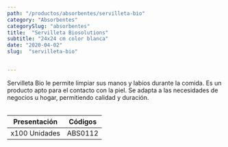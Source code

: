 ```yaml
---
path: "/productos/absorbentes/servilleta-bio"
category: "Absorbentes"
categorySlug: "absorbentes"
title:  "Servilleta Biosolutions"
subtitle: "24x24 cm color blanca"
date: "2020-04-02"
slug:  "servilleta-bio"


---
```

Servilleta Bio le permite limpiar sus manos y labios durante la comida. Es un producto apto para el contacto con la piel. Se adapta a las necesidades de negocios u hogar, permitiendo calidad y duración.
<br> <br>
<table class="min-w-full md:min-w-0 divide-y-0 divide-gray-200">
          <thead class=" bg-white">
            <tr>
              <th scope="col" class="px-6 text-center text-xs font-medium text-blue-500 uppercase tracking-wider">
                Presentación
              </th>
              <th scope="col" class="px-6 py-3 text-center text-xs font-medium text-blue-500 uppercase tracking-wider">
                Códigos
              </th>
            </tr>
          </thead>
          <tbody>
            <tr class="bg-gray-400">
              <td class="px-6 py-4 whitespace-nowrap text-sm text-gray-700 text-center">
              x100 Unidades 
              </td>
              <td class="px-6 py-4 whitespace-nowrap text-sm text-gray-700 text-center">
              ABS0112
              </td>
            </tr> 
          </tbody>
        </table>



